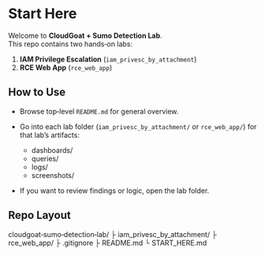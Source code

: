 # Start Here

Welcome to **CloudGoat + Sumo Detection Lab**.  
This repo contains two hands‑on labs:

1. **IAM Privilege Escalation** (`iam_privesc_by_attachment`)  
2. **RCE Web App** (`rce_web_app`)

## How to Use

- Browse top‑level `README.md` for general overview.  
- Go into each lab folder (`iam_privesc_by_attachment/` or `rce_web_app/`) for that lab’s artifacts:  
  - dashboards/  
  - queries/  
  - logs/  
  - screenshots/  

- If you want to review findings or logic, open the lab folder.  

## Repo Layout

cloudgoat‑sumo‑detection‑lab/
├ iam_privesc_by_attachment/
├ rce_web_app/
├ .gitignore
├ README.md
└ START_HERE.md

